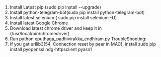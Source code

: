 1. Install Latest pip (sudo pip install --upgrade)
2. Install python-telegram-bot(sudo pip install python-telegram-bot)
3. Install latest selenium ( sudo pip install selenium -U)
4. Install latest Google Chrome
5. Download latest chrome driver and keep it in (/usr/local/bin/chromedriver)
6. Run python eputhaga_padhivirakka_endhiram.py
TroubleShooting:
1. If you get urllib3(54, Connection reset by peer in MAC), install
sudo pip install pyopenssl ndg-httpsclient pyasn1
